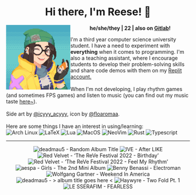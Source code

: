 <h1 align="center">Hi there, I'm Reese! 👋</h1>
<img src="kj.png" alt="Pixel art of Killjoy from the game Valorant." align="left" width="35%">

<p align="center">
  <b>he/she/they | 22 | also on <a href="https://gitlab.com/renys">Gitlab</a>!</b>
</p>

<p>
  I'm a third year computer science university student. I have a need to experiment with <strong>everything</strong> when it comes to programming. I'm also a teaching assistant, where I encourage students to develop their problem-solving skills and share code demos with them on my <a href="https://replit.com/@renys">Replit account.</a>
  <br><br>
  When I'm not developing, I play rhythm games (and sometimes FPS games) and listen to music (you can find out my music taste <a href="https://www.last.fm/user/i-dle">here~</a>).
  <br><br>
  Side art by <a href="https://www.reddit.com/r/PixelArt/comments/x6eupf/henloooo_sharing_my_valorant_pixel_fanart/">@icyyy_acyyy</a>, icon by <a href="https://twitter.com/floaromaa/status/1544156562326839296">@floaromaa</a>.
  <br><br>
  Here are some things I have an interest in using/learning:
  <br>
  <img alt="Arch Linux" src="https://img.shields.io/badge/Arch_BTW-1793D1?style=for-the-badge&logo=arch-linux&logoColor=white"/>
  <img alt="LaTeX" src="https://img.shields.io/badge/LaTeX-47A141?style=for-the-badge&logo=LaTeX&logoColor=white"/>
  <img alt="Lua" src="https://img.shields.io/badge/Lua-2C2D72?style=for-the-badge&logo=lua&logoColor=white"/>
  <img alt="MacOS" src="https://img.shields.io/badge/MacOS-000000?style=for-the-badge&logo=apple&logoColor=white"/>
  <img alt="NeoVim" src="https://img.shields.io/badge/NeoVim-%2357A143.svg?&style=for-the-badge&logo=neovim&logoColor=white"/>
  <img alt="Rust" src="https://img.shields.io/badge/Rust-black?style=for-the-badge&logo=rust&logoColor=#E57324"/>
  <img alt="Typescript" src="https://img.shields.io/badge/TypeScript-007ACC?style=for-the-badge&logo=typescript&logoColor=white"/>
</p>
<hr class="dotted">
<!-- lastfm -->
<p align="center"><img src="https://lastfm.freetls.fastly.net/i/u/64s/1729220b7068422b81a43842fb9327a1.png" title="deadmau5 - Random Album Title"> <img src="https://lastfm.freetls.fastly.net/i/u/64s/28ef1a80f80920cb8c84192ad66f8aac.jpg" title="IVE - After LIKE"> <img src="https://lastfm.freetls.fastly.net/i/u/64s/edbf84a67c4cdd397c6594b4207874bd.png" title="Red Velvet - ‘The ReVe Festival 2022 - Birthday’"> <img src="https://lastfm.freetls.fastly.net/i/u/64s/9812fcb0317a46ef41fb79af1243a27e.jpg" title="Red Velvet - ‘The ReVe Festival 2022 - Feel My Rhythm’"> <img src="https://lastfm.freetls.fastly.net/i/u/64s/dc18d1a52716b39923407e56e2424c6a.jpg" title="aespa - Girls - The 2nd Mini Album"> <img src="https://lastfm.freetls.fastly.net/i/u/64s/ac9b7fa8938c41fc9ecb4eb018477444.png" title="Benny Benassi - Electroman"> <img src="https://lastfm.freetls.fastly.net/i/u/64s/5ee7034924f94796bb8603080dea6aef.png" title="Wolfgang Gartner - Weekend In America"> <img src="https://lastfm.freetls.fastly.net/i/u/64s/efd8b81d003e4c2ebffd5fc1d9b990ea.jpg" title="deadmau5 - > album title goes here <"> <img src="https://lastfm.freetls.fastly.net/i/u/64s/110cf1a0b2c722b8c9592753696623c4.jpg" title="Haywyre - Two Fold Pt. 1"> <img src="https://lastfm.freetls.fastly.net/i/u/64s/e9241af49d5f63f63cf1b000a4276f46.png" title="LE SSERAFIM - FEARLESS"> </p>
